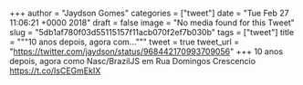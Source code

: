 
+++
author = "Jaydson Gomes"
categories = ["tweet"]
date = "Tue Feb 27 11:06:21 +0000 2018"
draft = false
image = "No media found for this Tweet"
slug = "5db1af780f03d55115157f11acb070f2ef7b030b"
tags = ["tweet"]
title = """10 anos depois, agora com..."""
tweet = true
tweet_url = "https://twitter.com/jaydson/status/968442170993709056"
+++
10 anos depois, agora como Nasc/BrazilJS em Rua Domingos Crescencio https://t.co/IsCEGmEkIX
